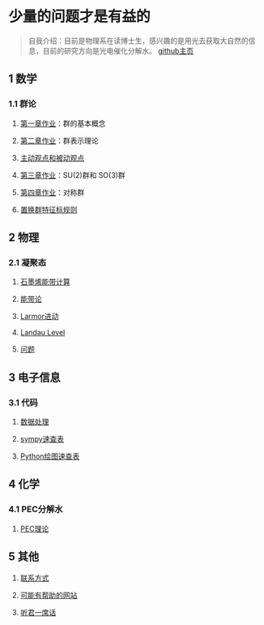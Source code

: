 # 少量的问题才是有益的
> 自我介绍：目前是物理系在读博士生，感兴趣的是用光去获取大自然的信息，目前的研究方向是光电催化分解水。
[github主页](https://github.com/linqyuan/linqyuan.github.io)

## 1 数学
### 1.1 群论
1. [第一章作业](https://linqyuan.github.io/math/group_theory/第一章作业.pdf)：群的基本概念

2. [第二章作业](https://linqyuan.github.io/math/group_theory/第二章作业.pdf)：群表示理论

3. [主动观点和被动观点](https://linqyuan.github.io/math/group_theory/%E4%B8%BB%E5%8A%A8%E8%A7%82%E7%82%B9%E5%92%8C%E8%A2%AB%E5%8A%A8%E8%A7%82%E7%82%B9.pdf)

4. [第三章作业](https://linqyuan.github.io/math/group_theory/第三章作业.pdf)：SU(2)群和 SO(3)群

5. [第四章作业](https://linqyuan.github.io/math/group_theory/第四章作业.pdf)：对称群

6. [置换群特征标规则](https://linqyuan.github.io/math/group_theory/置换群特征标规则.pdf)

## 2 物理
### 2.1 凝聚态
1. [石墨烯能带计算](https://linqyuan.github.io/physics/condense_matter/tightbind_graphene/tb_graphene.pdf)

2. [能带论](https://linqyuan.github.io/physics/condense_matter/tightbind_graphene/Band_theory.pdf)

3. [Larmor进动](https://www.mdnice.com/writing/020572ec3e2b424dbc79b3e54307719b)

4. [Landau Level](https://linqyuan.github.io/physics/condense_matter/朗道能级.pdf)

5. [问题](https://linqyuan.github.io/physics/论文结构.pdf)

## 3 电子信息
### 3.1 代码
1. [数据处理](https://linqyuan.github.io/userful_code)

2. [sympy速查表](https://linqyuan.github.io/Information/Python/sympy_ct.pdf)

3. [Python绘图速查表](https://linqyuan.github.io/Information/Python/matplotlib_cheatsheets/cheatsheets.pdf)

## 4 化学
### 4.1 PEC分解水
1. [PEC理论](https://linqyuan.github.io/Chem/光电解水.pdf)

## 5 其他
1. [联系方式](https://linqyuan.github.io/intro) 

2. [可能有帮助的网站](https://linqyuan.github.io/userfulweb) 

3. [听君一席话](https://linqyuan.github.io/listen)

